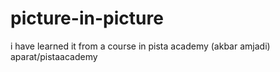 # picture-in-picture

i have learned it from a course in pista academy (akbar amjadi) aparat/pistaacademy
